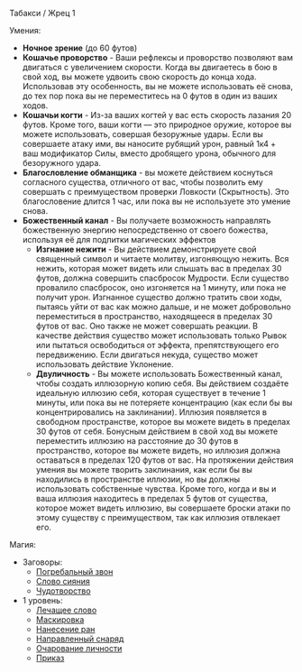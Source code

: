 Табакси / Жрец 1

Умения:
- **Ночное зрение** (до 60 футов)
- **Кошачье проворство** - Ваши рефлексы и проворство позволяют вам двигаться с увеличением скорости. Когда вы двигаетесь в бою в свой ход, вы можете удвоить свою скорость до конца хода. Использовав эту особенность, вы не можете использовать её снова, до тех пор пока вы не переместитесь на 0 футов в один из ваших ходов.
- **Кошачьи когти** - Из-за ваших когтей у вас есть скорость лазания 20 футов. Кроме того, ваши когти — это природное оружие, которое вы можете использовать, совершая безоружные удары. Если вы совершаете атаку ими, вы наносите рубящий урон, равный 1к4 + ваш модификатор Силы, вместо дробящего урона, обычного для безоружного удара.
- **Благословление обманщика** - вы можете действием коснуться согласного существа, отличного от вас, чтобы позволить ему совершать с преимуществом проверки Ловкости (Скрытность). Это благословение длится 1 час, или пока вы не используете это умение снова.
- **Божественный канал** - Вы получаете возможность направлять божественную энергию непосредственно от своего божества, используя её для подпитки магических эффектов
	- **Изгнание нежити** - Вы действием демонстрируете свой священный символ и читаете молитву, изгоняющую нежить. Вся нежить, которая может видеть или слышать вас в пределах 30 футов, должна совершить спасбросок Мудрости. Если существо провалило спасбросок, оно изгоняется на 1 минуту, или пока не получит урон. Изгнанное существо должно тратить свои ходы, пытаясь уйти от вас как можно дальше, и не может добровольно переместиться в пространство, находящееся в пределах 30 футов от вас. Оно также не может совершать реакции. В качестве действия существо может использовать только Рывок или пытаться освободиться от эффекта, препятствующего его передвижению. Если двигаться некуда, существо может использовать действие Уклонение.
	- **Двуличность** - Вы можете использовать Божественный канал, чтобы создать иллюзорную копию себя. Вы действием создаёте идеальную иллюзию себя, которая существует в течение 1 минуты, или пока вы не потеряете концентрацию (как если бы вы концентрировались на заклинании). Иллюзия появляется в свободном пространстве, которое вы можете видеть в пределах 30 футов от себя. Бонусным действием в свой ход вы можете переместить иллюзию на расстояние до 30 футов в пространство, которое вы можете видеть, но иллюзия должна оставаться в пределах 120 футов от вас. На протяжении действия умения вы можете творить заклинания, как если бы вы находились в пространстве иллюзии, но вы должны использовать собственные чувства. Кроме того, когда и вы и ваша иллюзия находитесь в пределах 5 футов от существа, которое может видеть иллюзию, вы совершаете броски атаки по этому существу с преимуществом, так как иллюзия отвлекает его.

Магия:
- Заговоры:
	- [Погребальный звон](</Правила/Магия/Погребальный звон.md>)
	- [Слово сияния](</Правила/Магия/Слово сияния.md>)
	- [Чудотворство](</Правила/Магия/Чудотворство.md>)
- 1 уровень:
	- [Лечащее слово](</Правила/Магия/Лечащее слово.md>)
	- [Маскировка](</Правила/Магия/Маскировка.md>)
	- [Нанесение ран](</Правила/Магия/Нанесение ран.md>)
	- [Направленный снаряд](</Правила/Магия/Направленный снаряд.md>)
	- [Очарование личности](</Правила/Магия/Очарование личности.md>)
	- [Приказ](</Правила/Магия/Приказ.md>)